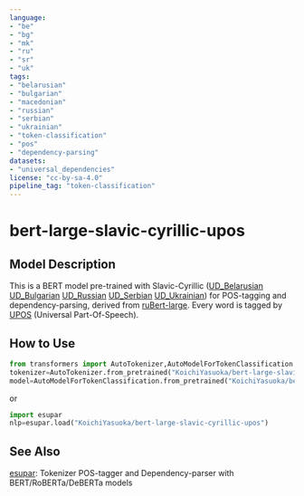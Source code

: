 ```yaml
---
language:
- "be"
- "bg"
- "mk"
- "ru"
- "sr"
- "uk"
tags:
- "belarusian"
- "bulgarian"
- "macedonian"
- "russian"
- "serbian"
- "ukrainian"
- "token-classification"
- "pos"
- "dependency-parsing"
datasets:
- "universal_dependencies"
license: "cc-by-sa-4.0"
pipeline_tag: "token-classification"
---
```


# bert-large-slavic-cyrillic-upos

## Model Description

This is a BERT model pre-trained with Slavic-Cyrillic ([UD_Belarusian](https://universaldependencies.org/be/) [UD_Bulgarian](https://universaldependencies.org/bg/) [UD_Russian](https://universaldependencies.org/ru/) [UD_Serbian](https://universaldependencies.org/treebanks/sr_set/) [UD_Ukrainian](https://universaldependencies.org/treebanks/uk_iu/)) for POS-tagging and dependency-parsing, derived from [ruBert-large](https://huggingface.co/sberbank-ai/ruBert-large). Every word is tagged by [UPOS](https://universaldependencies.org/u/pos/) (Universal Part-Of-Speech).

## How to Use

```py
from transformers import AutoTokenizer,AutoModelForTokenClassification
tokenizer=AutoTokenizer.from_pretrained("KoichiYasuoka/bert-large-slavic-cyrillic-upos")
model=AutoModelForTokenClassification.from_pretrained("KoichiYasuoka/bert-large-slavic-cyrillic-upos")
```

or

```py
import esupar
nlp=esupar.load("KoichiYasuoka/bert-large-slavic-cyrillic-upos")
```

## See Also

[esupar](https://github.com/KoichiYasuoka/esupar): Tokenizer POS-tagger and Dependency-parser with BERT/RoBERTa/DeBERTa models

